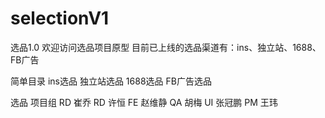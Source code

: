 # selectionV1
选品1.0
欢迎访问选品项目原型
目前已上线的选品渠道有：ins、独立站、1688、FB广告

简单目录
ins选品
独立站选品
1688选品
FB广告选品

选品	项目组
RD	崔乔
RD	许恒
FE	赵维静
QA	胡梅
UI	张冠鹏
PM	王玮
